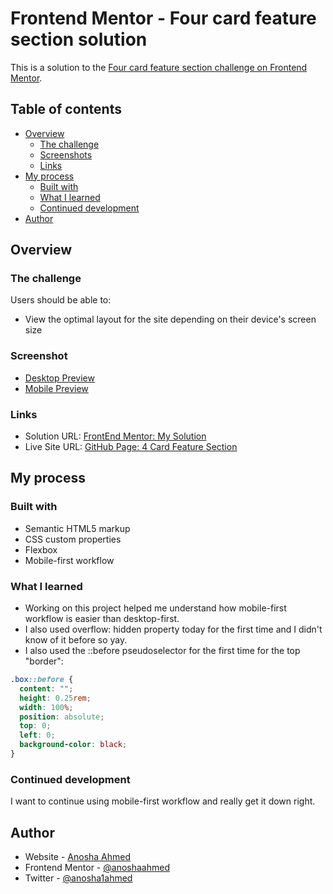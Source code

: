 # Frontend Mentor - Four card feature section solution

This is a solution to the [Four card feature section challenge on Frontend Mentor](https://www.frontendmentor.io/challenges/four-card-feature-section-weK1eFYK).

## Table of contents

- [Overview](#overview)
  - [The challenge](#the-challenge)
  - [Screenshots](#screenshots)
  - [Links](#links)
- [My process](#my-process)
  - [Built with](#built-with)
  - [What I learned](#what-i-learned)
  - [Continued development](#continued-development)
- [Author](#author)

## Overview

### The challenge

Users should be able to:

- View the optimal layout for the site depending on their device's screen size

### Screenshot

- [Desktop Preview](solution-screenshots/desktop-preview.png)
- [Mobile Preview](solution-screenshots/mobile-preview.png)

### Links

- Solution URL: [FrontEnd Mentor: My Solution](https://www.frontendmentor.io/solutions/responsive-4-card-feature-section-using-css-flexbox-aoUWHBpjR)
- Live Site URL: [GitHub Page: 4 Card Feature Section](https://anoshaahmed.github.io/fem-4-card-section/)

## My process

### Built with

- Semantic HTML5 markup
- CSS custom properties
- Flexbox
- Mobile-first workflow

### What I learned

- Working on this project helped me understand how mobile-first workflow is easier than desktop-first.
- I also used overflow: hidden property today for the first time and I didn't know of it before so yay.
- I also used the ::before pseudoselector for the first time for the top "border":
```css
.box::before {
  content: "";
  height: 0.25rem;
  width: 100%;
  position: absolute;
  top: 0;
  left: 0;
  background-color: black;
}
```

### Continued development

I want to continue using mobile-first workflow and really get it down right.

## Author

- Website - [Anosha Ahmed](https://www.anoshaahmed.com)
- Frontend Mentor - [@anoshaahmed](https://www.frontendmentor.io/profile/anoshaahmed)
- Twitter - [@anosha1ahmed](https://www.twitter.com/anosha1ahmed)
